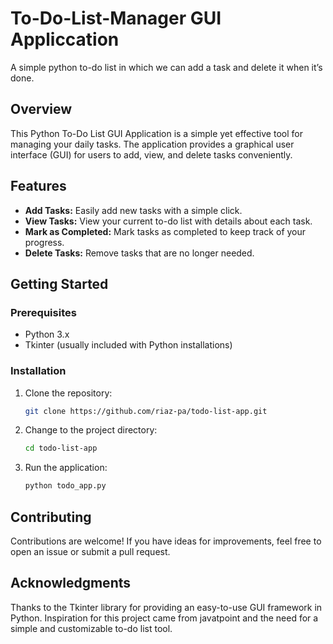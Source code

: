 # To-Do-List-Manager GUI Appliccation
A simple python to-do list in which we can add a task and delete it when it’s done.

## Overview

This Python To-Do List GUI Application is a simple yet effective tool for managing your daily tasks. The application provides a graphical user interface (GUI) for users to add, view, and delete tasks conveniently.

## Features

- **Add Tasks:** Easily add new tasks with a simple click.
- **View Tasks:** View your current to-do list with details about each task.
- **Mark as Completed:** Mark tasks as completed to keep track of your progress.
- **Delete Tasks:** Remove tasks that are no longer needed.

## Getting Started

### Prerequisites

- Python 3.x
- Tkinter (usually included with Python installations)

### Installation

1. Clone the repository:
   ```bash
   git clone https://github.com/riaz-pa/todo-list-app.git

2. Change to the project directory:
   ```bash
   cd todo-list-app

3. Run the application:
   ```bash
   python todo_app.py

## Contributing
Contributions are welcome! If you have ideas for improvements, feel free to open an issue or submit a pull request.

## Acknowledgments
Thanks to the Tkinter library for providing an easy-to-use GUI framework in Python.
Inspiration for this project came from javatpoint and the need for a simple and customizable to-do list tool.
